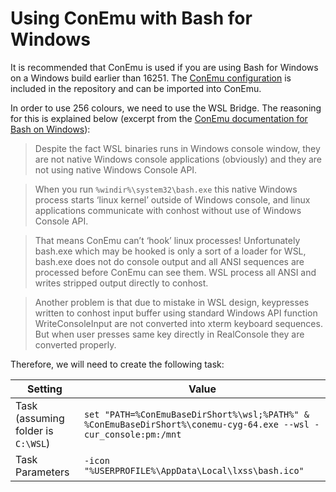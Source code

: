 # Using ConEmu with Bash for Windows
It is recommended that ConEmu is used if you are using Bash for Windows on a Windows build earlier than 16251. The [ConEmu configuration](.ConEmu.xml) is included in the repository and can be imported into ConEmu.

In order to use 256 colours, we need to use the WSL Bridge. The reasoning for this is explained below (excerpt from the [ConEmu documentation for Bash on Windows](https://conemu.github.io/en/BashOnWindows.html)):

> Despite the fact WSL binaries runs in Windows console window, they are not native Windows console applications (obviously) and they are not using native Windows Console API.

> When you run `%windir%\system32\bash.exe` this native Windows process starts ‘linux kernel’ outside of Windows console, and linux applications communicate with conhost without use of Windows Console API.

> That means ConEmu can’t ‘hook’ linux processes! Unfortunately bash.exe which may be hooked is only a sort of a loader for WSL, bash.exe does not do console output and all ANSI sequences are processed before ConEmu can see them. WSL process all ANSI and writes stripped output directly to conhost.

> Another problem is that due to mistake in WSL design, keypresses written to conhost input buffer using standard Windows API function WriteConsoleInput are not converted into xterm keyboard sequences. But when user presses same key directly in RealConsole they are converted properly.

Therefore, we will need to create the following task:

Setting                            | Value
-------                            | -----
Task (assuming folder is `C:\WSL`) | `set "PATH=%ConEmuBaseDirShort%\wsl;%PATH%" & %ConEmuBaseDirShort%\conemu-cyg-64.exe --wsl -cur_console:pm:/mnt`
Task Parameters                    | `-icon "%USERPROFILE%\AppData\Local\lxss\bash.ico"`
